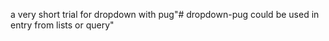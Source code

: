 a very short trial for dropdown  with pug"# dropdown-pug could be used in entry from lists or query" 
